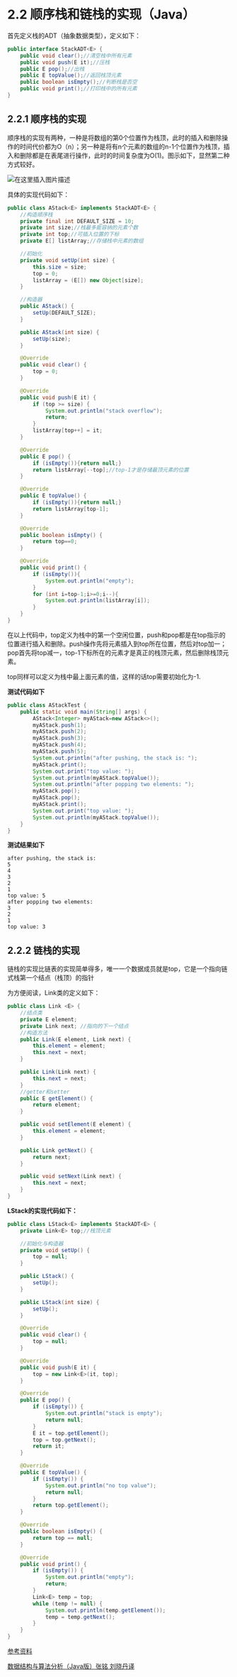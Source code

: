 

# 2.2 顺序栈和链栈的实现（Java）

首先定义栈的ADT（抽象数据类型），定义如下：

```java
public interface StackADT<E> {
    public void clear();//清空栈中所有元素
    public void push(E it);//压栈
    public E pop();//出栈
    public E topValue();//返回栈顶元素
    public boolean isEmpty();//判断栈是否空
    public void print();//打印栈中的所有元素
}
```

## 2.2.1 顺序栈的实现

顺序栈的实现有两种，一种是将数组的第0个位置作为栈顶，此时的插入和删除操作的时间代价都为O（n）；另一种是将有n个元素的数组的n-1个位置作为栈顶，插入和删除都是在表尾进行操作，此时的时间复杂度为O(1)。图示如下，显然第二种方式较好。

![在这里插入图片描述](https://note-image-1307786938.cos.ap-beijing.myqcloud.com/typora/%20cc457d4299d149bea1692185da24b741.png)

具体的实现代码如下：

```java
public class AStack<E> implements StackADT<E> {
    //构造顺序栈
    private final int DEFAULT_SIZE = 10;
    private int size;//栈最多能容纳的元素个数
    private int top;//可插入位置的下标
    private E[] listArray;//存储栈中元素的数组

    //初始化
    private void setUp(int size) {
        this.size = size;
        top = 0;
        listArray = (E[]) new Object[size];
    }

    //构造器
    public AStack() {
        setUp(DEFAULT_SIZE);
    }

    public AStack(int size) {
        setUp(size);
    }

    @Override
    public void clear() {
        top = 0;
    }

    @Override
    public void push(E it) {
        if (top >= size) {
            System.out.println("stack overflow");
            return;
        }
        listArray[top++] = it;
    }

    @Override
    public E pop() {
        if (isEmpty()){return null;}
        return listArray[--top];//top-1才是存储最顶元素的位置
    }

    @Override
    public E topValue() {
        if (isEmpty()){return null;}
        return listArray[top-1];
    }

    @Override
    public boolean isEmpty() {
        return top==0;
    }

    @Override
    public void print() {
        if (isEmpty()){
            System.out.println("empty");
        }
        for (int i=top-1;i>=0;i--){
            System.out.println(listArray[i]);
        }
    }
}
```

在以上代码中，top定义为栈中的第一个空闲位置，push和pop都是在top指示的位置进行插入和删除。push操作先将元素插入到top所在位置，然后对top加一；pop首先将top减一，top-1下标所在的元素才是真正的栈顶元素，然后删除栈顶元素。

 top同样可以定义为栈中最上面元素的值，这样的话top需要初始化为-1.

**测试代码如下**

```java
public class AStackTest {
    public static void main(String[] args) {
        AStack<Integer> myAStack=new AStack<>();
        myAStack.push(1);
        myAStack.push(2);
        myAStack.push(3);
        myAStack.push(4);
        myAStack.push(5);
        System.out.println("after pushing, the stack is: ");
        myAStack.print();
        System.out.print("top value: ");
        System.out.println(myAStack.topValue());
        System.out.println("after popping two elements: ");
        myAStack.pop();
        myAStack.pop();
        myAStack.print();
        System.out.print("top value: ");
        System.out.println(myAStack.topValue());
    }
}
```

**测试结果如下**

```
after pushing, the stack is: 
5
4
3
2
1
top value: 5
after popping two elements: 
3
2
1
top value: 3
```

## 2.2.2 链栈的实现

链栈的实现比链表的实现简单得多，唯一一个数据成员就是top，它是一个指向链式栈第一个结点（栈顶）的指针

为方便阅读，Link类的定义如下：

```java
public class Link <E> {
    //结点类
    private E element;
    private Link next; //指向的下一个结点
    //构造方法
    public Link(E element, Link next) {
        this.element = element;
        this.next = next;
    }

    public Link(Link next) {
        this.next = next;
    }
    //getter和setter
    public E getElement() {
        return element;
    }

    public void setElement(E element) {
        this.element = element;
    }

    public Link getNext() {
        return next;
    }

    public void setNext(Link next) {
        this.next = next;
    }
}
```

**LStack的实现代码如下：**

```java
public class LStack<E> implements StackADT<E> {
    private Link<E> top;//栈顶元素

    //初始化与构造器
    private void setUp() {
        top = null;
    }

    public LStack() {
        setUp();
    }

    public LStack(int size) {
        setUp();
    }

    @Override
    public void clear() {
        top = null;
    }

    @Override
    public void push(E it) {
        top = new Link<E>(it, top);
    }

    @Override
    public E pop() {
        if (isEmpty()) {
            System.out.println("stack is empty");
            return null;
        }
        E it = top.getElement();
        top = top.getNext();
        return it;
    }

    @Override
    public E topValue() {
        if (isEmpty()) {
            System.out.println("no top value");
            return null;
        }
        return top.getElement();
    }

    @Override
    public boolean isEmpty() {
        return top == null;
    }

    @Override
    public void print() {
        if (isEmpty()) {
            System.out.println("empty");
            return;
        }
        Link<E> temp = top;
        while (temp != null) {
            System.out.println(temp.getElement());
            temp = temp.getNext();
        }
    }
}
```

[参考资料]()

[数据结构与算法分析（Java版）张铭 刘晓丹译]()
